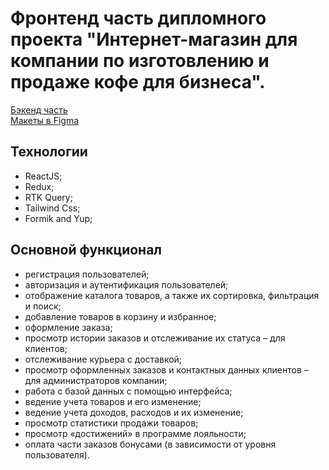# Фронтенд часть дипломного проекта "Интернет-магазин для компании по изготовлению и продаже кофе для бизнеса".

[Бэкенд часть](https://github.com/NPavlovaaa/sphera_backend)  
[Макеты в Figma](https://www.figma.com/file/n85vhpwbaihjJuZnDTON6W/Untitled?type=design&node-id=0%3A1&mode=design&t=YtG4eKwyjQl2OctR-1)  

## Технологии
- ReactJS;
- Redux;
- RTK Query;
- Tailwind Css;
- Formik and Yup;

## Основной функционал
-	регистрация пользователей;
-	авторизация и аутентификация пользователей;
-	отображение каталога товаров, а также их сортировка, фильтрация и поиск;
-	добавление товаров в корзину и избранное;
-	оформление заказа;
-	просмотр истории заказов и отслеживание их статуса – для клиентов;
-	отслеживание курьера с доставкой;
-	просмотр оформленных заказов и контактных данных клиентов – для администраторов компании;
-	работа с базой данных с помощью интерфейса;
-	ведение учета товаров и его изменение;
-	ведение учета доходов, расходов и их изменение;
-	просмотр статистики продажи товаров;
-	просмотр «достижений» в программе лояльности;
-	оплата части заказов бонусами (в зависимости от уровня пользователя).


